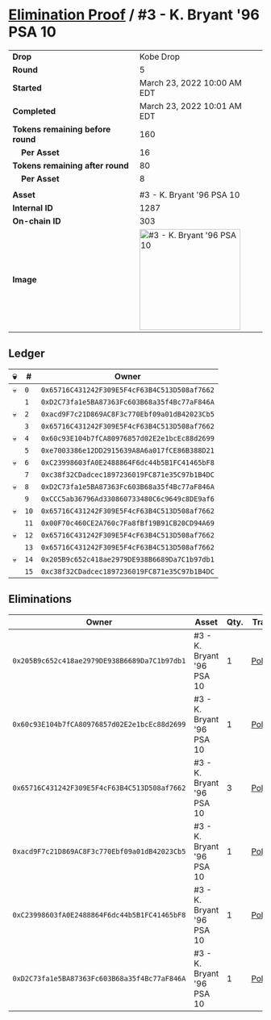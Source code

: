 # [Elimination Proof](./readme.md) / #3 - K. Bryant &#039;96 PSA 10

|||
|---|---|
| **Drop** | Kobe Drop |
| **Round** | 5 |
| **Started** | March 23, 2022 10:00 AM EDT |
| **Completed** | March 23, 2022 10:01 AM EDT |
| **Tokens remaining before round** | 160 |
| **&nbsp;&nbsp;&nbsp;&nbsp;Per Asset** | 16 |
| **Tokens remaining after round** | 80 |
| **&nbsp;&nbsp;&nbsp;&nbsp;Per Asset** | 8 |
| | |
| **Asset** | #3 - K. Bryant &#039;96 PSA 10 |
| **Internal ID** | 1287 |
| **On-chain ID** | 303 |
| **Image** | <img src="https://tcdn.blokpax.com/95d5aeda-851d-4670-9be1-5573b7d1caf2/8efb1a0349d2a2e1131a56a29659c6420adb5601b8e8e9d944c1e68ef2053b57.jpg" height="200" alt="#3 - K. Bryant &#039;96 PSA 10" /> |

## Ledger

| 💀 | # | Owner |
| --- | --- | --- |
| 💀 | `0` | `0x65716C431242F309E5F4cF63B4C513D508af7662` |
|  | `1` | `0xD2C73fa1e5BA87363Fc603B68a35f4Bc77aF846A` |
| 💀 | `2` | `0xacd9F7c21D869AC8F3c770Ebf09a01dB42023Cb5` |
|  | `3` | `0x65716C431242F309E5F4cF63B4C513D508af7662` |
| 💀 | `4` | `0x60c93E104b7fCA80976857d02E2e1bcEc88d2699` |
|  | `5` | `0xe7003386e12DD2915639A8A6a017fCE86B388D21` |
| 💀 | `6` | `0xC23998603fA0E2488864F6dc44b5B1FC41465bF8` |
|  | `7` | `0xc38f32CDadcec1897236019FC871e35C97b1B4DC` |
| 💀 | `8` | `0xD2C73fa1e5BA87363Fc603B68a35f4Bc77aF846A` |
|  | `9` | `0xCCC5ab36796Ad330860733480C6c9649c8DE9af6` |
| 💀 | `10` | `0x65716C431242F309E5F4cF63B4C513D508af7662` |
|  | `11` | `0x00F70c460CE2A760c7Fa8fBf19B91CB20CD94A69` |
| 💀 | `12` | `0x65716C431242F309E5F4cF63B4C513D508af7662` |
|  | `13` | `0x65716C431242F309E5F4cF63B4C513D508af7662` |
| 💀 | `14` | `0x205B9c652c418ae2979DE938B6689Da7C1b97db1` |
|  | `15` | `0xc38f32CDadcec1897236019FC871e35C97b1B4DC` |


## Eliminations

| Owner | Asset | Qty. | Transaction |
| --- | --- | --- | --- |
| `0x205B9c652c418ae2979DE938B6689Da7C1b97db1` | #3 - K. Bryant '96 PSA 10 | 1 | [Polygonscan](https://polygonscan.com/tx/0xca67ceff2ef7eac22c1aa4c3b4708dfb3c9d97f378f7ecd7609665c250ff386d) |
| `0x60c93E104b7fCA80976857d02E2e1bcEc88d2699` | #3 - K. Bryant '96 PSA 10 | 1 | [Polygonscan](https://polygonscan.com/tx/0x35c46266b828bceb33858cdfeaccf468d7bbb043e34da6e9970b1bc3c2a19d5d) |
| `0x65716C431242F309E5F4cF63B4C513D508af7662` | #3 - K. Bryant '96 PSA 10 | 3 | [Polygonscan](https://polygonscan.com/tx/0xd580eea2a25ea169f7b35c74377bcd24cf8458f005e5ac4aa0ea29e13f9e790f) |
| `0xacd9F7c21D869AC8F3c770Ebf09a01dB42023Cb5` | #3 - K. Bryant '96 PSA 10 | 1 | [Polygonscan](https://polygonscan.com/tx/0xa346b27fe35e360f8868e16a89b80a4f9acd1b81a051b0656c4bc615133fe993) |
| `0xC23998603fA0E2488864F6dc44b5B1FC41465bF8` | #3 - K. Bryant '96 PSA 10 | 1 | [Polygonscan](https://polygonscan.com/tx/0xc1f10d5be3247c55f0fe792ab21ba1423733ced008dc5b7df20faeb90701b36a) |
| `0xD2C73fa1e5BA87363Fc603B68a35f4Bc77aF846A` | #3 - K. Bryant '96 PSA 10 | 1 | [Polygonscan](https://polygonscan.com/tx/0x68b615071426b8efe251b7dea78a55791a36b3ce30f1d86a7d9d2d639bc0ab3a) |
